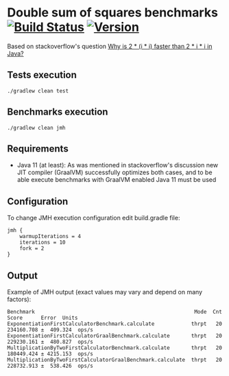 # Double sum of squares benchmarks [![Build Status](https://travis-ci.com/igabaydulin/double-sum-of-squares-jmh.svg?branch=master)](https://travis-ci.com/igabaydulin/double-sum-of-squares-jmh) [![Version](https://img.shields.io/badge/version-0.1-color.svg)](https://github.com/igabaydulin/double-sum-of-squares-jmh/releases/tag/0.1)
Based on stackoverflow's question [Why is 2 * (i * i) faster than 2 * i * i in Java?](https://stackoverflow.com/questions/53452713/why-is-2-i-i-faster-than-2-i-i-in-java)

## Tests execution
```
./gradlew clean test
```

## Benchmarks execution
```
./gradlew clean jmh
```

## Requirements
- Java 11 (at least): As was mentioned in stackoverflow's discussion new JIT compiler (GraalVM) successfully optimizes
both cases, and to be able execute benchmarks with GraalVM enabled Java 11 must be used

## Configuration
To change JMH execution configuration edit build.gradle file:
```
jmh {
    warmupIterations = 4
    iterations = 10
    fork = 2
}
```

## Output
Example of JMH output (exact values may vary and depend on many factors):
```
Benchmark                                                    Mode  Cnt       Score      Error  Units
ExponentiationFirstCalculatorBenchmark.calculate            thrpt   20  234160.708 ±  409.324  ops/s
ExponentiationFirstCalculatorGraalBenchmark.calculate       thrpt   20  229230.161 ±  480.827  ops/s
MultiplicationByTwoFirstCalculatorBenchmark.calculate       thrpt   20  180449.424 ± 4215.153  ops/s
MultiplicationByTwoFirstCalculatorGraalBenchmark.calculate  thrpt   20  228732.913 ±  538.426  ops/s
```

